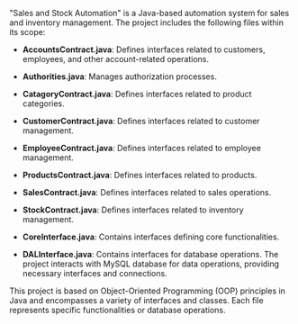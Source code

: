 "Sales and Stock Automation" is a Java-based automation system for sales and inventory management. The project includes the following files within its scope:

- **AccountsContract.java**: Defines interfaces related to customers, employees, and other account-related operations.
  
- **Authorities.java**: Manages authorization processes.
  
- **CatagoryContract.java**: Defines interfaces related to product categories.
  
- **CustomerContract.java**: Defines interfaces related to customer management.
  
- **EmployeeContract.java**: Defines interfaces related to employee management.
  
- **ProductsContract.java**: Defines interfaces related to products.
  
- **SalesContract.java**: Defines interfaces related to sales operations.
  
- **StockContract.java**: Defines interfaces related to inventory management.
  
- **CoreInterface.java**: Contains interfaces defining core functionalities.
  
- **DALInterface.java**: Contains interfaces for database operations. The project interacts with MySQL database for data operations, providing necessary interfaces and connections.

This project is based on Object-Oriented Programming (OOP) principles in Java and encompasses a variety of interfaces and classes. Each file represents specific functionalities or database operations.
